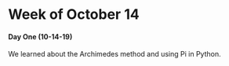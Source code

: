 # Week of October 14

#### Day One (10-14-19)

We learned about the Archimedes method and using Pi in Python.
